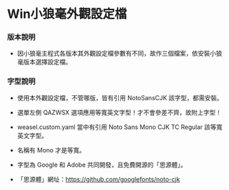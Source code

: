 # Win小狼毫外觀設定檔

### 版本說明

  - 因小狼毫主程式各版本其外觀設定檔參數有不同，故作三個檔案，依安裝小狼毫版本選擇設定檔。

### 字型說明

  - 使用本外觀設定檔，不管哪版，皆有引用 NotoSansCJK 該字型，都需安裝。

  - 選單左側 QAZWSX 選項應用等寬英文字型！才不會參差不齊，故附上字型！

  - weasel.custom.yaml 當中有引用 Noto Sans Mono CJK TC Regular 該等寬英文字型。

  - 名稱有 Mono 才是等寬。

  - 字型為 Google 和 Adobe 共同開發，且免費開源的「思源體」。

  - 「思源體」網址：https://github.com/googlefonts/noto-cjk



